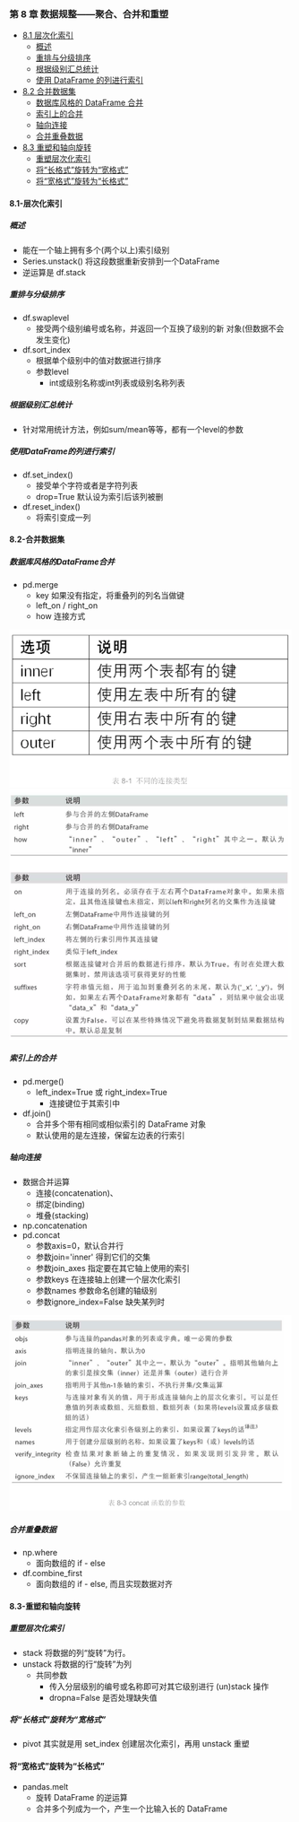 ### 第 8 章 数据规整——聚合、合并和重塑
- [8.1 层次化索引](#8.1-层次化索引)
    - [概述](#概述)
    - [重排与分级排序](#重排与分级排序)
    - [根据级别汇总统计](#根据级别汇总统计)
    - [使用 DataFrame 的列进行索引](#使用DataFrame的列进行索引)
- [8.2 合并数据集](#8.2-合并数据集)
    - [数据库风格的 DataFrame 合并](#数据库风格的DataFrame合并)
    - [索引上的合并](#索引上的合并)
    - [轴向连接](#轴向连接)
    - [合并重叠数据](#合并重叠数据)
- [8.3 重塑和轴向旋转](#8.3-重塑和轴向旋转)
    - [重塑层次化索引](#重塑层次化索引)
    - [将“长格式”旋转为“宽格式”](#将“长格式”旋转为“宽格式”)
    - [将“宽格式”旋转为“长格式”](#将“宽格式”旋转为“长格式”)

#### 8.1-层次化索引
##### 概述
- 能在一个轴上拥有多个(两个以上)索引级别
- Series.unstack() 将这段数据重新安排到一个DataFrame 
- 逆运算是 df.stack

##### 重排与分级排序
- df.swaplevel 
    - 接受两个级别编号或名称，并返回一个互换了级别的新 对象(但数据不会发生变化)
- df.sort_index
    - 根据单个级别中的值对数据进行排序
    - 参数level
        - int或级别名称或int列表或级别名称列表

##### 根据级别汇总统计
- 针对常用统计方法，例如sum/mean等等，都有一个level的参数

##### 使用DataFrame的列进行索引
- df.set_index()
    - 接受单个字符或者是字符列表
    - drop=True 默认设为索引后该列被删
- df.reset_index()
    - 将索引变成一列

#### 8.2-合并数据集
##### 数据库风格的DataFrame合并
- pd.merge
    - key 如果没有指定，将重叠列的列名当做键
    - left_on / right_on
    - how 连接方式

<img src="../images/8_1.png">

<img src='../images/8_2.png'>

##### 索引上的合并
- pd.merge()
    - left_index=True 或 right_index=True
        - 连接键位于其索引中 
- df.join()
    - 合并多个带有相同或相似索引的 DataFrame 对象
    - 默认使用的是左连接，保留左边表的行索引

##### 轴向连接
- 数据合并运算
    - 连接(concatenation)、
    - 绑定(binding)
    - 堆叠(stacking)
- np.concatenation
- pd.concat
    - 参数axis=0，默认合并行
    - 参数join='inner' 得到它们的交集
    - 参数join_axes 指定要在其它轴上使用的索引
    - 参数keys 在连接轴上创建一个层次化索引
    - 参数names 参数命名创建的轴级别
    - 参数ignore_index=False 缺失某列时

<img src='../images/8_3.png'>

##### 合并重叠数据
- np.where
    - 面向数组的 if - else
- df.combine_first
    - 面向数组的 if - else, 而且实现数据对齐

#### 8.3-重塑和轴向旋转

##### 重塑层次化索引
- stack 将数据的列“旋转”为行。
- unstack 将数据的行“旋转”为列
    - 共同参数
        - 传入分层级别的编号或名称即可对其它级别进行 (un)stack 操作
        - dropna=False 是否处理缺失值

##### 将“长格式”旋转为“宽格式”
- pivot 其实就是用 set_index 创建层次化索引，再用 unstack 重塑

#### 将“宽格式”旋转为“长格式”
- pandas.melt
    - 旋转 DataFrame 的逆运算
    - 合并多个列成为一个，产生一个比输入长的 DataFrame


